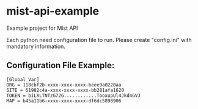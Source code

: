 # mist-api-example
Example project for Mist API

Each python need configuration file to run.
Please create "config.ini" with mandatory information.

## Configuration File Example:

```
[Global_Var]
ORG = 118cbf2b-xxxx-xxxx-xxxx-beee9a0220aa
SITE = 61982c4a-xxxx-xxxx-xxxx-bb281afa1620
TOKEN = biLXLTNTzG72G............TooxupUl4JkdnGVJ
MAP = b45a11b6-xxxx-xxxx-xxxx-df6dc5898906
```
